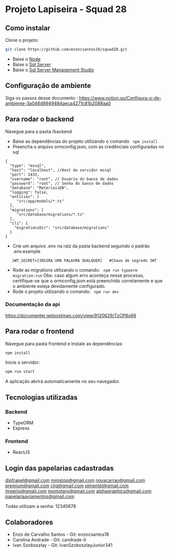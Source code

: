 # Projeto Lapiseira - Squad 28
## Como instalar
Clone o projeto:
```bash
git clone https://github.com/enzocsantos18/squad28.git
```
- Baixe o [Node](https://nodejs.org/en/download/)
- Baixe o [Sql Server](https://go.microsoft.com/fwlink/?linkid=866662)
- Baixe o [Sql Server Management Studio](https://aka.ms/ssmsfullsetup)

## Configuração de ambiente
Siga os passos desse documento : https://www.notion.so/Configura-o-de-ambiente-3a046d9949484aeca4271c81b2088aa0

## Para rodar o backend
Navegue para a pasta /backend 
- Baixe as dependências do projeto utilizando o comando
``` npm install```
- Preencha o arquivo ormconfig.json, com as credênciais configuradas no sql
```
{
  "type": "mssql",
  "host": "localhost", //Host do servidor mssql
  "port": 1433,
  "username": "root", // Usuário do banco de dados
  "password": "root", // Senha do banco de dados
  "database": "MateriaisDB",
  "logging": false,
  "entities": [
     "src/app/models/*.ts"
  ],
  "migrations": [
     "src/database/migrations/*.ts"
  ],
  "cli": {
    "migrationsDir": "src/database/migrations"
  }
}
```
- Crie um arquivo .env na raiz da pasta backend seguindo o padrão .env.example
 ``` 
    JWT_SECRET=[INSIRA UMA PALAVRA QUALQUER]   #Chave de segredo JWT
 ```
- Rode as migrations utilizando o comando:
`` 
npm run typeorm migration:run
``
Obs: caso algum erro aconteça nesse processo, certifique-se que o ormconfig.json está preenchido corretamente e que o ambiente esteja devidamente configurado.
- Rode o projeto utilizando o comando:
`` 
npm run dev
``

### Documentação da api
https://documenter.getpostman.com/view/9120629/TzCP8o68

## Para rodar o frontend
Navegue para pasta frontend e 
Instale as dependências:

```bash
npm install
```

Inicie o servidor:
```bash
npm run start
```

A aplicação abrirá automaticamente no seu navegador.

## Tecnologias utilizadas
### Backend
 - TypeORM
 - Express
### Frontend
 - ReactJS

## Login das papelarias cadastradas
dipfrapel@gmail.com
ministop@gmail.com
novacarrao@gmail.com
premium@gmail.com
clig@gmail.com
pimentel@gmail.com
imperio@gmail.com
momotaro@gmail.com
alphagraphics@gmail.com
papelariaaviamentos@gmail.com

Todas utilizam a senha: 12345678

## Colaboradores
- Enzo de Carvalho Santos - Git: enzocsantos18
- Carolina Andrade - Git: candrade-ti
- Ivan Szoboszlay - Git: IvanSzoboszlayJunior341
